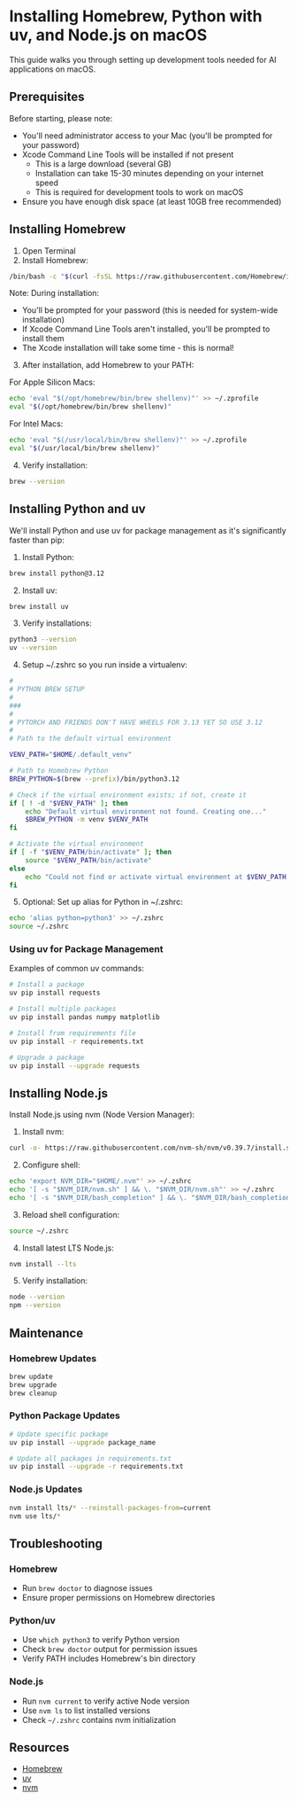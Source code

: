 # Installing Homebrew, Python with uv, and Node.js on macOS

This guide walks you through setting up development tools needed for AI applications on macOS.

## Prerequisites

Before starting, please note:
- You'll need administrator access to your Mac (you'll be prompted for your password)
- Xcode Command Line Tools will be installed if not present
  - This is a large download (several GB)
  - Installation can take 15-30 minutes depending on your internet speed
  - This is required for development tools to work on macOS
- Ensure you have enough disk space (at least 10GB free recommended)

## Installing Homebrew

1. Open Terminal
2. Install Homebrew:
```bash
/bin/bash -c "$(curl -fsSL https://raw.githubusercontent.com/Homebrew/install/HEAD/install.sh)"
```

Note: During installation:
- You'll be prompted for your password (this is needed for system-wide installation)
- If Xcode Command Line Tools aren't installed, you'll be prompted to install them
- The Xcode installation will take some time - this is normal!

3. After installation, add Homebrew to your PATH:

For Apple Silicon Macs:
```bash
echo 'eval "$(/opt/homebrew/bin/brew shellenv)"' >> ~/.zprofile
eval "$(/opt/homebrew/bin/brew shellenv)"
```

For Intel Macs:
```bash
echo 'eval "$(/usr/local/bin/brew shellenv)"' >> ~/.zprofile
eval "$(/usr/local/bin/brew shellenv)"
```

4. Verify installation:
```bash
brew --version
```

## Installing Python and uv

We'll install Python and use uv for package management as it's significantly faster than pip:

1. Install Python:
```bash
brew install python@3.12
```

2. Install uv:
```bash
brew install uv
```

3. Verify installations:
```bash
python3 --version
uv --version
```

4. Setup ~/.zshrc so you run inside a virtualenv:

```bash
#
# PYTHON BREW SETUP
#
###
#
# PYTORCH AND FRIENDS DON'T HAVE WHEELS FOR 3.13 YET SO USE 3.12
#
# Path to the default virtual environment

VENV_PATH="$HOME/.default_venv"

# Path to Homebrew Python
BREW_PYTHON=$(brew --prefix)/bin/python3.12

# Check if the virtual environment exists; if not, create it
if [ ! -d "$VENV_PATH" ]; then
    echo "Default virtual environment not found. Creating one..."
    $BREW_PYTHON -m venv $VENV_PATH
fi

# Activate the virtual environment
if [ -f "$VENV_PATH/bin/activate" ]; then
    source "$VENV_PATH/bin/activate"
else
    echo "Could not find or activate virtual environment at $VENV_PATH."
fi
```

5. Optional: Set up alias for Python in ~/.zshrc:
```bash
echo 'alias python=python3' >> ~/.zshrc
source ~/.zshrc
```

### Using uv for Package Management

Examples of common uv commands:

```bash
# Install a package
uv pip install requests

# Install multiple packages
uv pip install pandas numpy matplotlib

# Install from requirements file
uv pip install -r requirements.txt

# Upgrade a package
uv pip install --upgrade requests
```

## Installing Node.js

Install Node.js using nvm (Node Version Manager):

1. Install nvm:
```bash
curl -o- https://raw.githubusercontent.com/nvm-sh/nvm/v0.39.7/install.sh | bash
```

2. Configure shell:
```bash
echo 'export NVM_DIR="$HOME/.nvm"' >> ~/.zshrc
echo '[ -s "$NVM_DIR/nvm.sh" ] && \. "$NVM_DIR/nvm.sh"' >> ~/.zshrc
echo '[ -s "$NVM_DIR/bash_completion" ] && \. "$NVM_DIR/bash_completion"' >> ~/.zshrc
```

3. Reload shell configuration:
```bash
source ~/.zshrc
```

4. Install latest LTS Node.js:
```bash
nvm install --lts
```

5. Verify installation:
```bash
node --version
npm --version
```

## Maintenance

### Homebrew Updates
```bash
brew update
brew upgrade
brew cleanup
```

### Python Package Updates
```bash
# Update specific package
uv pip install --upgrade package_name

# Update all packages in requirements.txt
uv pip install --upgrade -r requirements.txt
```

### Node.js Updates
```bash
nvm install lts/* --reinstall-packages-from=current
nvm use lts/*
```

## Troubleshooting

### Homebrew
- Run `brew doctor` to diagnose issues
- Ensure proper permissions on Homebrew directories

### Python/uv
- Use `which python3` to verify Python version
- Check `brew doctor` output for permission issues
- Verify PATH includes Homebrew's bin directory

### Node.js
- Run `nvm current` to verify active Node version
- Use `nvm ls` to list installed versions
- Check `~/.zshrc` contains nvm initialization

## Resources
- [Homebrew](https://brew.sh)
- [uv](https://github.com/astral-sh/uv)
- [nvm](https://github.com/nvm-sh/nvm)
